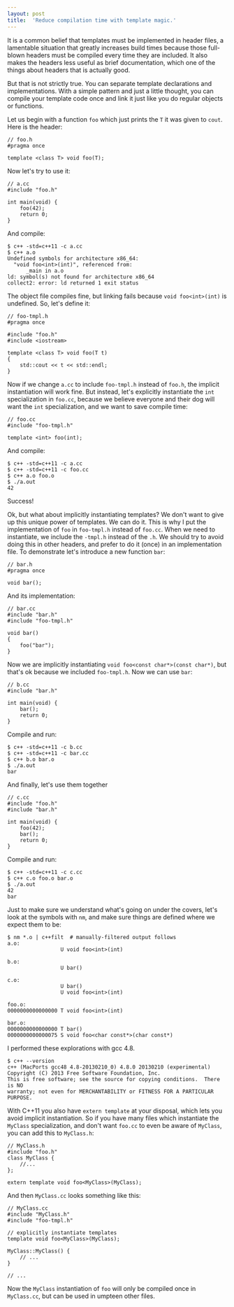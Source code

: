 ```yaml
---
layout: post
title:  'Reduce compilation time with template magic.'
---
```


It is a common belief that templates must be implemented in header files, a lamentable situation that greatly increases build times because those full-blown headers must be compiled every time they are included. It also makes the headers less useful as brief documentation, which one of the things about headers that is actually good.

But that is not strictly true. You can separate template declarations and implementations. With a simple pattern and just a little thought, you can compile your template code once and link it just like you do regular objects or functions.

Let us begin with a function `foo` which just prints the `T` it was given to `cout`. Here is the header:

    // foo.h
    #pragma once

    template <class T> void foo(T);

Now let's try to use it:

    // a.cc
    #include "foo.h"

    int main(void) {
        foo(42);
        return 0;
    }

And compile:

    $ c++ -std=c++11 -c a.cc
    $ c++ a.o
    Undefined symbols for architecture x86_64:
      "void foo<int>(int)", referenced from:
          _main in a.o
    ld: symbol(s) not found for architecture x86_64
    collect2: error: ld returned 1 exit status

The object file compiles fine, but linking fails because `void foo<int>(int)` is undefined. So, let's define it:

    // foo-tmpl.h
    #pragma once
    
    #include "foo.h"
    #include <iostream>
    
    template <class T> void foo(T t)
    {
        std::cout << t << std::endl;
    }

Now if we change `a.cc` to include `foo-tmpl.h` instead of `foo.h`, the implicit instantiation will work fine. But instead, let's explicitly instantiate the `int` specialization in `foo.cc`, because we believe everyone and their dog will want the `int` specialization, and we want to save compile time:

    // foo.cc
    #include "foo-tmpl.h"
    
    template <int> foo(int);

And compile:
    
    $ c++ -std=c++11 -c a.cc
    $ c++ -std=c++11 -c foo.cc
    $ c++ a.o foo.o
    $ ./a.out
    42

Success!

Ok, but what about implicitly instantiating templates? We don't want to give up this unique power of templates. We can do it. This is why I put the implementation of `foo` in `foo-tmpl.h` instead of `foo.cc`. When we need to instantiate, we include the `-tmpl.h` instead of the `.h`. We should try to avoid doing this in other headers, and prefer to do it (once) in an implementation file. To demonstrate let's introduce a new function `bar`:

    // bar.h
    #pragma once
    
    void bar();

And its implementation:

    // bar.cc
    #include "bar.h"
    #include "foo-tmpl.h"
    
    void bar()
    {
        foo("bar");
    }

Now we are implicitly instantiating `void foo<const char*>(const char*)`, but that's ok because we included `foo-tmpl.h`. Now we can use `bar`:

    // b.cc
    #include "bar.h"

    int main(void) {
        bar();
        return 0;
    }

Compile and run:

    $ c++ -std=c++11 -c b.cc
    $ c++ -std=c++11 -c bar.cc
    $ c++ b.o bar.o
    $ ./a.out
    bar

And finally, let's use them together

    // c.cc
    #include "foo.h"
    #include "bar.h"

    int main(void) {
        foo(42);
        bar();
        return 0;
    }

Compile and run:

    $ c++ -std=c++11 -c c.cc
    $ c++ c.o foo.o bar.o
    $ ./a.out 
    42
    bar

Just to make sure we understand what's going on under the covers, let's look at the symbols with `nm`, and make sure things are defined where we expect them to be:

    $ nm *.o | c++filt  # manually-filtered output follows
    a.o:
                     U void foo<int>(int)
    
    b.o:
                     U bar()
    
    c.o:
                     U bar()
                     U void foo<int>(int)
    
    foo.o:
    0000000000000000 T void foo<int>(int)
    
    bar.o:
    0000000000000000 T bar()
    0000000000000075 S void foo<char const*>(char const*)

I performed these explorations with gcc 4.8.

    $ c++ --version
    c++ (MacPorts gcc48 4.8-20130210_0) 4.8.0 20130210 (experimental)
    Copyright (C) 2013 Free Software Foundation, Inc.
    This is free software; see the source for copying conditions.  There is NO
    warranty; not even for MERCHANTABILITY or FITNESS FOR A PARTICULAR PURPOSE.

With C++11 you also have `extern template` at your disposal, which lets you avoid implicit instantiation. So if you have many files which instantiate the `MyClass` specialization, and don't want `foo.cc` to even be aware of `MyClass`, you can add this to `MyClass.h`:

    // MyClass.h
    #include "foo.h"
    class MyClass {
        //...
    };

    extern template void foo<MyClass>(MyClass);

And then `MyClass.cc` looks something like this:

    // MyClass.cc
    #include "MyClass.h"
    #include "foo-tmpl.h"
    
    // explicitly instantiate templates
    template void foo<MyClass>(MyClass);
    
    MyClass::MyClass() {
        // ...
    }
    
    // ...

Now the `MyClass` instantiation of `foo` will only be compiled once in `MyClass.cc`, but can be used in umpteen other files.
